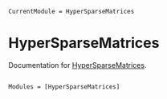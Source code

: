 ```@meta
CurrentModule = HyperSparseMatrices
```

# HyperSparseMatrices

Documentation for [HyperSparseMatrices](https://github.com/Wimmerer/HyperSparseMatrices.jl).

```@index
```

```@autodocs
Modules = [HyperSparseMatrices]
```
